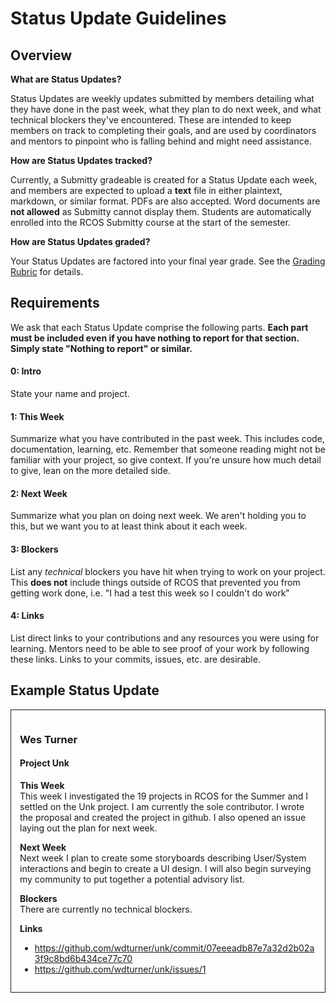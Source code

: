 # Status Update Guidelines

## Overview

**What are Status Updates?**

Status Updates are weekly updates submitted by members detailing what they have done in the past week, what they plan to do next week, and what technical blockers they've encountered. These are intended to keep members on track to completing their goals, and are used by coordinators and mentors to pinpoint who is falling behind and might need assistance.

**How are Status Updates tracked?**

Currently, a Submitty gradeable is created for a Status Update each week, and members are expected to upload a **text** file in either plaintext, markdown, or similar format. PDFs are also accepted. Word documents are **not allowed** as Submitty cannot display them. Students are automatically enrolled into the RCOS Submitty course at the start of the semester.

**How are Status Updates graded?**

Your Status Updates are factored into your final year grade. See the [Grading Rubric](grading/rubric) for details.

## Requirements

We ask that each Status Update comprise the following parts. **Each part must be included even if you have nothing to report for that section. Simply state "Nothing to report" or similar.**

#### 0: Intro
State your name and project.

#### 1: This Week
Summarize what you have contributed in the past week. This includes code, documentation, learning, etc. Remember that someone reading might not be familiar with your project, so give context. If you're unsure how much detail to give, lean on the more detailed side.

#### 2: Next Week
Summarize what you plan on doing next week. We aren't holding you to this, but we want you to at least think about it each week.

#### 3: Blockers
List any *technical* blockers you have hit when trying to work on your project. This **does not** include things outside of RCOS that prevented you from getting work done, i.e. "I had a test this week so I couldn't do work"


#### 4: Links
List direct links to your contributions and any resources you were using for learning. Mentors need to be able to see proof of your work by following these links. Links to your commits, issues, etc. are desirable.


## Example Status Update
<div style="border: 1px solid; padding: 1em;">

### Wes Turner
#### Project Unk

**This Week**<br>This week I investigated the 19 projects in RCOS for the Summer and I settled on the Unk project. I am currently the sole contributor. I wrote the proposal and created the project in github. I also opened an issue laying out the plan for next week. 

**Next Week**<br>Next week I plan to create some storyboards describing User/System interactions and begin to create a UI design. I will also begin surveying my community to put together a potential advisory list.

**Blockers**<br>There are currently no technical blockers.

**Links**<br>
- https://github.com/wdturner/unk/commit/07eeeadb87e7a32d2b02a3f9c8bd6b434ce77c70
- https://github.com/wdturner/unk/issues/1


</div>